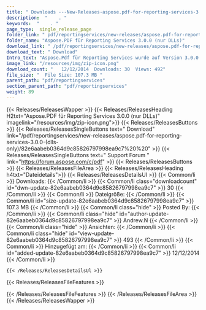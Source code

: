 ```yaml
---
title: " Downloads ---New-Releases-aspose.pdf-for-reporting-services-3.0.0-(nur-dlls) . "
description:  "    . " 
keywords:  "    . " 
page_type:  single_release_page
folder_link: " pdf/reportingservices/new-releases/aspose.pdf-for-reporting-services-3.0.0-(dlls-only)/"
folder_name: "Aspose.PDF für Reporting Services 3.0.0 (nur DLLs)"
download_link: " /pdf/reportingservices/new-releases/aspose.pdf-for-reporting-services-3.0.0-(dlls-only)/82e6aabeb0364d9c85826797998ea9c7"
download_text: " Download"
Intro_text: "Aspose.Pdf für Reporting Services wurde auf Version 3.0.0 aktualisiert und wir freuen uns..."
image_link: "/resources/img/zip-icon.png"
download_count: "   12/12/2014  Downloads: 30  Views: 492"
file_size: "  File Size: 107.3 MB "
parent_path: "pdf/reportingservices"
section_parent_path: "pdf/reportingservices"
weight: 89
---
```


{{< Releases/ReleasesWapper >}}
  {{< Releases/ReleasesHeading H2txt="Aspose.PDF für Reporting Services 3.0.0 (nur DLLs)" imagelink="/resources/img/zip-icon.png">}}
  {{< Releases/ReleasesButtons >}}
    {{< Releases/ReleasesSingleButtons text=" Download" link="/pdf/reportingservices/new-releases/aspose.pdf-for-reporting-services-3.0.0-(dlls-only)/82e6aabeb0364d9c85826797998ea9c7%20%20" >}}
    {{< Releases/ReleasesSingleButtons text=" Support Forum " link="https://forum.aspose.com/c/pdf" >}}
  {{< Releases/ReleasesButtons >}}
  {{< Releases/ReleasesFileArea >}}
    {{< Releases/ReleasesHeading h4txt="Dateidetails">}}
    {{< Releases/ReleasesDetailsUl >}}
            {{< Common/li >}} Downloads: {{< /Common/li >}}
      {{< Common/li class="downloadcount" id="dwn-update-82e6aabeb0364d9c85826797998ea9c7" >}} 30 {{< /Common/li >}}
      {{< Common/li >}} Dateigröße: {{< /Common/li >}}
      {{< Common/li id="size-update-82e6aabeb0364d9c85826797998ea9c7" >}} 107.3 MB {{< /Common/li >}} 
      {{< Common/li  class="hide" >}} Posted By: {{< /Common/li >}} 
      {{< Common/li class="hide" id="author-update-82e6aabeb0364d9c85826797998ea9c7" >}} Andrew.N {{< /Common/li >}}
      {{< Common/li class="hide" >}} Ansichten: {{< /Common/li >}}
      {{< Common/li class="hide" id="view-update-82e6aabeb0364d9c85826797998ea9c7" >}} 493 {{< /Common/li >}}
      {{< Common/li >}} Hinzugefügt am: {{< /Common/li >}}
      {{< Common/li id="added-update-82e6aabeb0364d9c85826797998ea9c7" >}} 12/12/2014 {{< /Common/li >}} 

    {{< /Releases/ReleasesDetailsUl >}}

  {{< Releases/ReleasesFileFeatures >}}
      
  {{< /Releases/ReleasesFileFeatures >}}
 {{< /Releases/ReleasesFileArea >}}
{{< /Releases/ReleasesWapper >}}



